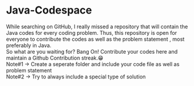 # Java-Codespace
While searching on GitHub, I really missed a repository that will contain the Java codes for every coding problem.
Thus, this repository is open for everyone to contribute the codes as well as the problem statement , most preferably in Java.
<br>
So what are you waiting for? Bang On! Contribute your codes here and maintain a Github Contribution streak.😁<br>
Note#1 -> Create a seperate folder and include your code file as well as problem statement
<br>
Note#2 -> Try to always include a special type of solution

